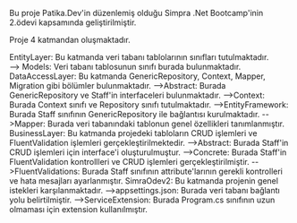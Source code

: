 Bu proje Patika.Dev'in düzenlemiş olduğu Simpra .Net Bootcamp'inin 2.ödevi kapsamında geliştirilmiştir.

Proje 4 katmandan oluşmaktadır.

EntityLayer: Bu katmanda veri tabanı tablolarının sınıfları tutulmaktadır.
<br>
--> Models: Veri tabanı tablosunun sınıfı burada bulunmaktadır.
DataAccessLayer: Bu katmanda GenericRepository, Context, Mapper, Migration gibi bölümler bulunmaktadır.
-->Abstract: Burada GenericRepository ve Staff'in interfaceleri bulunmaktadır.
-->Context: Burada Context sınıfı ve Repository sınıfı tutulmaktadır. 
-->EntityFramework: Burada Staff sınıfının GenericRepository ile bağlantısı kurulmaktadır.
-->Mapper: Burada veri tabanındaki tablonun genel özellikleri tanımlanmıştır.
BusinessLayer: Bu katmanda projedeki tabloların CRUD işlemleri ve FluentValidation işlemleri gerçekleştirilmektedir.
-->Abstract: Burada Staff'in CRUD işlemleri için interface'i oluşturulmuştur.
-->Concrete: Burada Staff'in FluentValidation kontrollleri ve CRUD işlemleri gerçekleştirilmiştir.
-->FluentValidations: Burada Staff sınıfının attribute'larının gerekli kontrolleri ve hata mesajları ayarlanmıştır.
SimraOdev2: Bu katmanda projenin genel istekleri karşılanmaktadır.
-->appsettings.json: Burada veri tabanı bağlantı yolu belirtilmiştir.
-->ServiceExtension: Burada Program.cs sınıfının uzun olmaması için extension kullanılmıştır.
